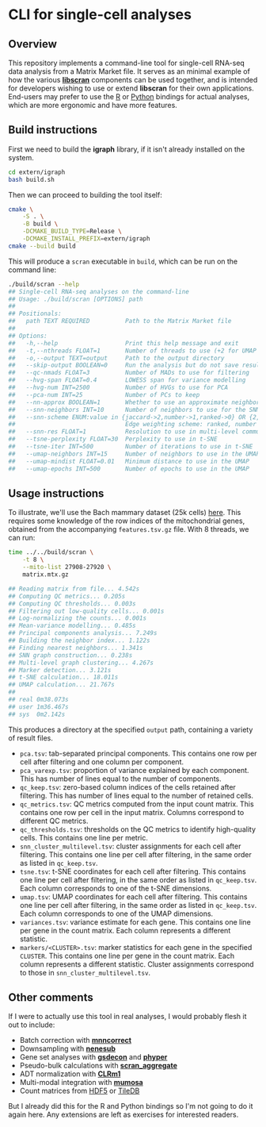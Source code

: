 # CLI for single-cell analyses

## Overview

This repository implements a command-line tool for single-cell RNA-seq data analysis from a Matrix Market file.
It serves as an minimal example of how the various [**libscran**](https://github.com/libscran) components can be used together,
and is intended for developers wishing to use or extend **libscran** for their own applications.
End-users may prefer to use the [R](https://github.com/libscran/scrapper) or [Python](https://github.com/BiocPy/scranpy) bindings for actual analyses,
which are more ergonomic and have more features.

## Build instructions

First we need to build the **igraph** library, if it isn't already installed on the system.

```bash
cd extern/igraph
bash build.sh
```

Then we can proceed to building the tool itself:

```bash
cmake \
    -S . \
    -B build \
    -DCMAKE_BUILD_TYPE=Release \
    -DCMAKE_INSTALL_PREFIX=extern/igraph
cmake --build build
```

This will produce a `scran` executable in `build`, which can be run on the command line:

```bash
./build/scran --help
## Single-cell RNA-seq analyses on the command-line
## Usage: ./build/scran [OPTIONS] path
## 
## Positionals:
##   path TEXT REQUIRED          Path to the Matrix Market file
## 
## Options:
##   -h,--help                   Print this help message and exit
##   -t,--nthreads FLOAT=1       Number of threads to use (+2 for UMAP and t-SNE, which use their own threads)
##   -o,--output TEXT=output     Path to the output directory
##   --skip-output BOOLEAN=0     Run the analysis but do not save results
##   --qc-nmads FLOAT=3          Number of MADs to use for filtering
##   --hvg-span FLOAT=0.4        LOWESS span for variance modelling
##   --hvg-num INT=2500          Number of HVGs to use for PCA
##   --pca-num INT=25            Number of PCs to keep
##   --nn-approx BOOLEAN=1       Whether to use an approximate neighbor search
##   --snn-neighbors INT=10      Number of neighbors to use for the SNN graph
##   --snn-scheme ENUM:value in {jaccard->2,number->1,ranked->0} OR {2,1,0}=0
##                               Edge weighting scheme: ranked, number or jaccard
##   --snn-res FLOAT=1           Resolution to use in multi-level community detection
##   --tsne-perplexity FLOAT=30  Perplexity to use in t-SNE
##   --tsne-iter INT=500         Number of iterations to use in t-SNE
##   --umap-neighbors INT=15     Number of neighbors to use in the UMAP
##   --umap-mindist FLOAT=0.01   Minimum distance to use in the UMAP
##   --umap-epochs INT=500       Number of epochs to use in the UMAP
```

## Usage instructions

To illustrate, we'll use the Bach mammary dataset (25k cells) [here](https://github.com/kanaverse/random-test-files).
This requires some knowledge of the row indices of the mitochondrial genes, obtained from the accompanying `features.tsv.gz` file.
With 8 threads, we can run:

```sh
time ../../build/scran \
    -t 8 \
    --mito-list 27908-27920 \
    matrix.mtx.gz

## Reading matrix from file... 4.542s
## Computing QC metrics... 0.205s
## Computing QC thresholds... 0.003s
## Filtering out low-quality cells... 0.001s
## Log-normalizing the counts... 0.001s
## Mean-variance modelling... 0.485s
## Principal components analysis... 7.249s
## Building the neighbor index... 1.122s
## Finding nearest neighbors... 1.341s
## SNN graph construction... 0.238s
## Multi-level graph clustering... 4.267s
## Marker detection... 3.121s
## t-SNE calculation... 18.011s
## UMAP calculation... 21.767s
## 
## real	0m38.073s
## user	1m36.467s
## sys	0m2.142s
```

This produces a directory at the specified `output` path, containing a variety of result files.

- `pca.tsv`: tab-separated principal components.
  This contains one row per cell after filtering and one column per component.
- `pca_varexp.tsv`: proportion of variance explained by each component.
  This has number of lines equal to the number of components.
- `qc_keep.tsv`: zero-based column indices of the cells retained after filtering.
  This has number of lines equal to the number of retained cells.
- `qc_metrics.tsv`: QC metrics computed from the input count matrix.
  This contains one row per cell in the input matrix.
  Columns correspond to different QC metrics.
- `qc_thresholds.tsv`: thresholds on the QC metrics to identify high-quality cells.
  This contains one line per metric.
- `snn_cluster_multilevel.tsv`: cluster assignments for each cell after filtering.
  This contains one line per cell after filtering, in the same order as listed in `qc_keep.tsv`.
- `tsne.tsv`: t-SNE coordinates for each cell after filtering.
  This contains one line per cell after filtering, in the same order as listed in `qc_keep.tsv`.
  Each column corresponds to one of the t-SNE dimensions.
- `umap.tsv`: UMAP coordinates for each cell after filtering.
  This contains one line per cell after filtering, in the same order as listed in `qc_keep.tsv`.
  Each column corresponds to one of the UMAP dimensions.
- `variances.tsv`: variance estimate for each gene.
  This contains one line per gene in the count matrix.
  Each column represents a different statistic.
- `markers/<CLUSTER>.tsv`: marker statistics for each gene in the specified `CLUSTER`.
  This contains one line per gene in the count matrix.
  Each column represents a different statistic.
  Cluster assignments correspond to those in `snn_cluster_multilevel.tsv`.
  
## Other comments

If I were to actually use this tool in real analyses, I would probably flesh it out to include:

- Batch correction with [**mnncorrect**](https://github.com/libscran/mnncorrect)
- Downsampling with [**nenesub**](https://github.com/libscran/nenesub)
- Gene set analyses with [**gsdecon**](https://github.com/libscran/gsdecon) and [**phyper**](https://github.com/libscran/phyper)
- Pseudo-bulk calculations with [**scran_aggregate**](https://github.com/libscran/scran_aggregate)
- ADT normalization with [**CLRm1**](https://github.com/libscran/clrm1)
- Multi-modal integration with [**mumosa**](https://github.com/libscran/mumosa)
- Count matrices from [HDF5](https://github.com/tatami-inc/tatami_hdf5) or [TileDB](https://github.com/tatami-inc/tatami_tiledb)

But I already did this for the R and Python bindings so I'm not going to do it again here. 
Any extensions are left as exercises for interested readers. 
